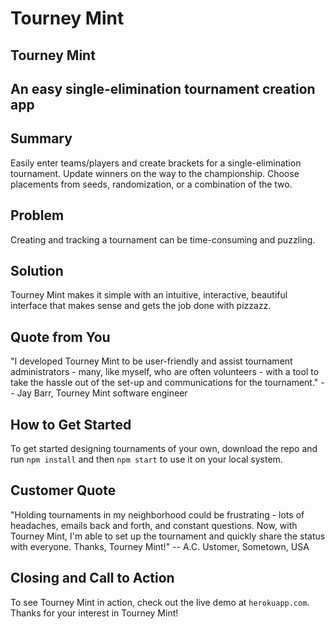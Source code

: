 # Tourney Mint #

<!-- 
> This material was originally posted [here](http://www.quora.com/What-is-Amazons-approach-to-product-development-and-product-management). It is reproduced here for posterities sake.

There is an approach called "working backwards" that is widely used at Amazon. They work backwards from the customer, rather than starting with an idea for a product and trying to bolt customers onto it. While working backwards can be applied to any specific product decision, using this approach is especially important when developing new products or features.

For new initiatives a product manager typically starts by writing an internal press release announcing the finished product. The target audience for the press release is the new/updated product's customers, which can be retail customers or internal users of a tool or technology. Internal press releases are centered around the customer problem, how current solutions (internal or external) fail, and how the new product will blow away existing solutions.

If the benefits listed don't sound very interesting or exciting to customers, then perhaps they're not (and shouldn't be built). Instead, the product manager should keep iterating on the press release until they've come up with benefits that actually sound like benefits. Iterating on a press release is a lot less expensive than iterating on the product itself (and quicker!).

If the press release is more than a page and a half, it is probably too long. Keep it simple. 3-4 sentences for most paragraphs. Cut out the fat. Don't make it into a spec. You can accompany the press release with a FAQ that answers all of the other business or execution questions so the press release can stay focused on what the customer gets. My rule of thumb is that if the press release is hard to write, then the product is probably going to suck. Keep working at it until the outline for each paragraph flows. 

Oh, and I also like to write press-releases in what I call "Oprah-speak" for mainstream consumer products. Imagine you're sitting on Oprah's couch and have just explained the product to her, and then you listen as she explains it to her audience. That's "Oprah-speak", not "Geek-speak".

Once the project moves into development, the press release can be used as a touchstone; a guiding light. The product team can ask themselves, "Are we building what is in the press release?" If they find they're spending time building things that aren't in the press release (overbuilding), they need to ask themselves why. This keeps product development focused on achieving the customer benefits and not building extraneous stuff that takes longer to build, takes resources to maintain, and doesn't provide real customer benefit (at least not enough to warrant inclusion in the press release).
 -->
 
## Tourney Mint ##

## An easy single-elimination tournament creation app ##

## Summary ##
Easily enter teams/players and create brackets for a single-elimination tournament. Update winners on the way to the championship. Choose placements from seeds, randomization, or a combination of the two.

## Problem ##
Creating and tracking a tournament can be time-consuming and puzzling. 

## Solution ##
Tourney Mint makes it simple with an intuitive, interactive, beautiful interface that makes sense and gets the job done with pizzazz.

## Quote from You ##
"I developed Tourney Mint to be user-friendly and assist tournament administrators - many, like myself, who are often volunteers - with a tool to take the hassle out of the set-up and communications for the tournament." -- Jay Barr, Tourney Mint software engineer

## How to Get Started ##
To get started designing tournaments of your own, download the repo and run `npm install` and then `npm start` to use it on your local system.

## Customer Quote ##
"Holding tournaments in my neighborhood could be frustrating - lots of headaches, emails back and forth, and constant questions. Now, with Tourney Mint, I'm able to set up the tournament and quickly share the status with everyone. Thanks, Tourney Mint!" -- A.C. Ustomer, Sometown, USA

## Closing and Call to Action ##
To see Tourney Mint in action, check out the live demo at `herokuapp.com`. Thanks for your interest in Tourney Mint!
